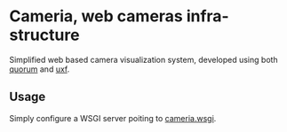 # Cameria, web cameras infra-structure

Simplified web based camera visualization system, developed using both [quorum](https://github.com/hivesolutions/flask_quorum)
and [uxf](https://github.com/hivesolutions/uxf).

## Usage

Simply configure a WSGI server poiting to [cameria.wsgi](src/cameria.wsgi).
